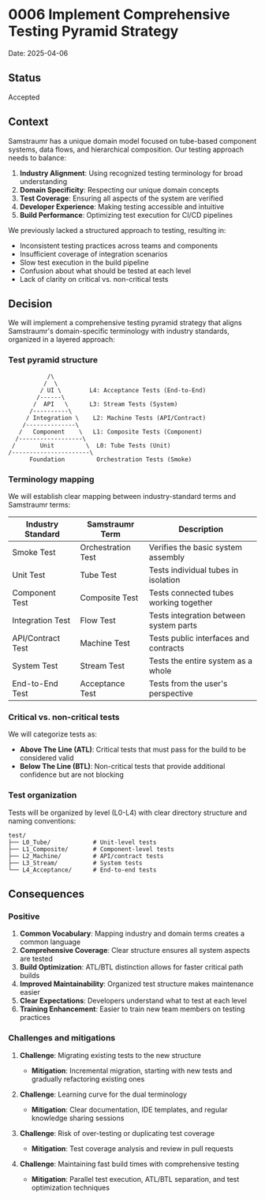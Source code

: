 # 0006 Implement Comprehensive Testing Pyramid Strategy

Date: 2025-04-06

## Status

Accepted

## Context

Samstraumr has a unique domain model focused on tube-based component systems, data flows, and hierarchical composition. Our testing approach needs to balance:

1. **Industry Alignment**: Using recognized testing terminology for broad understanding
2. **Domain Specificity**: Respecting our unique domain concepts
3. **Test Coverage**: Ensuring all aspects of the system are verified
4. **Developer Experience**: Making testing accessible and intuitive
5. **Build Performance**: Optimizing test execution for CI/CD pipelines

We previously lacked a structured approach to testing, resulting in:
- Inconsistent testing practices across teams and components
- Insufficient coverage of integration scenarios
- Slow test execution in the build pipeline
- Confusion about what should be tested at each level
- Lack of clarity on critical vs. non-critical tests

## Decision

We will implement a comprehensive testing pyramid strategy that aligns Samstraumr's domain-specific terminology with industry standards, organized in a layered approach:

### Test pyramid structure

```
           /\
          /  \
         / UI \        L4: Acceptance Tests (End-to-End)
        /------\
       /  API   \      L3: Stream Tests (System)
      /----------\
     / Integration \    L2: Machine Tests (API/Contract)
    /--------------\
   /   Component    \   L1: Composite Tests (Component)
  /------------------\
 /       Unit         \  L0: Tube Tests (Unit)
/----------------------\
      Foundation         Orchestration Tests (Smoke)
```

### Terminology mapping

We will establish clear mapping between industry-standard terms and Samstraumr terms:

| Industry Standard | Samstraumr Term    | Description                                      |
|-------------------|--------------------|-------------------------------------------------|
| Smoke Test        | Orchestration Test | Verifies the basic system assembly               |
| Unit Test         | Tube Test          | Tests individual tubes in isolation              |
| Component Test    | Composite Test     | Tests connected tubes working together           |
| Integration Test  | Flow Test          | Tests integration between system parts           |
| API/Contract Test | Machine Test       | Tests public interfaces and contracts            |
| System Test       | Stream Test        | Tests the entire system as a whole               |
| End-to-End Test   | Acceptance Test    | Tests from the user's perspective                |

### Critical vs. non-critical tests

We will categorize tests as:

- **Above The Line (ATL)**: Critical tests that must pass for the build to be considered valid
- **Below The Line (BTL)**: Non-critical tests that provide additional confidence but are not blocking

### Test organization

Tests will be organized by level (L0-L4) with clear directory structure and naming conventions:

```
test/
├── L0_Tube/            # Unit-level tests
├── L1_Composite/       # Component-level tests
├── L2_Machine/         # API/contract tests
├── L3_Stream/          # System tests
└── L4_Acceptance/      # End-to-end tests
```

## Consequences

### Positive

1. **Common Vocabulary**: Mapping industry and domain terms creates a common language
2. **Comprehensive Coverage**: Clear structure ensures all system aspects are tested
3. **Build Optimization**: ATL/BTL distinction allows for faster critical path builds
4. **Improved Maintainability**: Organized test structure makes maintenance easier
5. **Clear Expectations**: Developers understand what to test at each level
6. **Training Enhancement**: Easier to train new team members on testing practices

### Challenges and mitigations

1. **Challenge**: Migrating existing tests to the new structure
   - **Mitigation**: Incremental migration, starting with new tests and gradually refactoring existing ones

2. **Challenge**: Learning curve for the dual terminology
   - **Mitigation**: Clear documentation, IDE templates, and regular knowledge sharing sessions

3. **Challenge**: Risk of over-testing or duplicating test coverage
   - **Mitigation**: Test coverage analysis and review in pull requests

4. **Challenge**: Maintaining fast build times with comprehensive testing
   - **Mitigation**: Parallel test execution, ATL/BTL separation, and test optimization techniques

